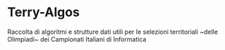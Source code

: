 # Terry-Algos

Raccolta di algoritmi e strutture dati utili per le selezioni territoriali ~delle Olimpiadi~ dei Campionati Italiani di Informatica
